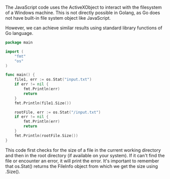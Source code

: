 The JavaScript code uses the ActiveXObject to interact with the filesystem of a Windows machine. This is not directly possible in Golang, as Go does not have built-in file system object like JavaScript.

However, we can achieve similar results using standard library functions of Go language.
```go
package main

import (
	"fmt"
	"os"
)

func main() {
	file1, err := os.Stat("input.txt")
	if err != nil {
		fmt.Println(err)
		return
	}
	fmt.Println(file1.Size())

	rootFile, err := os.Stat("/input.txt")
	if err != nil {
		fmt.Println(err)
		return
	}
	fmt.Println(rootFile.Size())
}
```
This code first checks for the size of a file in the current working directory and then in the root directory (if available on your system). If it can't find the file or encounter an error, it will print the error. It's important to remember that os.Stat() returns the FileInfo object from which we get the size using .Size().
